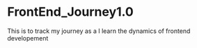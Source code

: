# FrontEnd_Journey1.0
This is to track my journey as a I learn the dynamics of frontend developement
